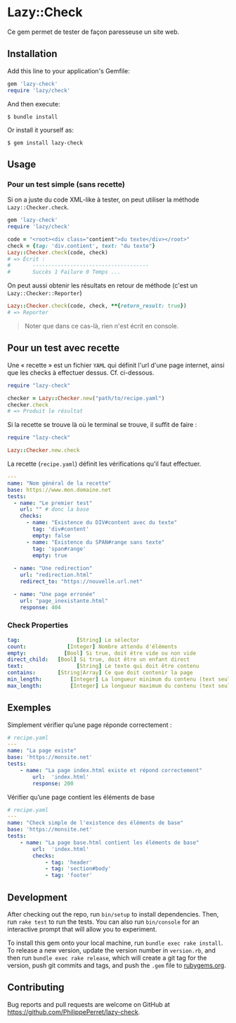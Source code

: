 # Lazy::Check

Ce gem permet de tester de façon paresseuse un site web.

## Installation

Add this line to your application's Gemfile:

```ruby
gem 'lazy-check'
require 'lazy/check'
```

And then execute:

    $ bundle install

Or install it yourself as:

    $ gem install lazy-check

## Usage

### Pour un test simple (sans recette)

Si on a juste du code XML-like à tester, on peut utiliser la méthode `Lazy::Checker.check`.

~~~ruby
gem 'lazy-check'
require 'lazy/check'

code = "<root><div class="contient">du texte</div></root>"
check = {tag: 'div.contient', text: "du texte"}
Lazy::Checker.check(code, check)
# => Écrit :
#       -------------------------------------
#       Succès 1 Failure 0 Temps ...
~~~

On peut aussi obtenir les résultats en retour de méthode (c'est un `Lazy::Checker::Reporter`)

~~~ruby
Lazy::Checker.check(code, check, **{return_result: true})
# => Reporter
~~~

> Noter que dans ce cas-là, rien n'est écrit en console.

## Pour un test avec recette

Une « recette » est un fichier `YAML` qui définit l'url d'une page internet, ainsi que les checks à effectuer dessus. Cf. ci-dessous.

~~~ruby
require "lazy-check"

checker = Lazy::Checker.new("path/to/recipe.yaml")
checker.check
# => Produit le résultat
~~~

Si la recette se trouve là où le terminal se trouve, il suffit de faire :

~~~ruby
require "lazy-check"

Lazy::Checker.new.check
~~~

La recette (`recipe.yaml`) définit les vérifications qu'il faut effectuer.

~~~yaml
---
name: "Nom général de la recette"
base: https://www.mon.domaine.net
tests:
  - name: "Le premier test"
    url: "" # donc la base
    checks:
      - name: "Existence du DIV#content avec du texte"
        tag: 'div#content'
        empty: false
      - name: "Existence du SPAN#range sans texte"
        tag: 'span#range'
        empty: true
  
  - name: "Une redirection"
    url: "redirection.html"
    redirect_to: "https://nouvelle.url.net"

  - name: "Une page erronée"
    url: "page_inexistante.html"
    response: 404
~~~

### Check Properties

~~~yaml
tag:                  [String] Le sélector
count:             [Integer] Nombre attendu d'éléments
empty:            [Bool] Si true, doit être vide ou non vide
direct_child:   [Bool] Si true, doit être un enfant direct
text:                 [String] Le texte qui doit être contenu
contains:       [String|Array] Ce que doit contenir la page
min_length: 		[Integer] La longueur minimum du contenu (text seulement)
max_length: 		[Integer] La longueur maximum du contenu (text seulement)
~~~

## Exemples

Simplement vérifier qu’une page réponde correctement :

~~~yaml
# recipe.yaml
---
name: "La page existe"
base: 'https://monsite.net'
tests: 
	- name: "La page index.html existe et répond correctement"
		url:  'index.html'
		response: 200
~~~

Vérifier qu’une page contient les éléments de base

~~~yaml
# recipe.yaml
---
name: "Check simple de l'existence des éléments de base"
base: 'https://monsite.net'
tests: 
	- name: "La page base.html contient les éléments de base"
		url:  'index.html'
		checks:
			- tag: 'header'
			- tag: 'section#body'
			- tag: 'footer'
~~~



## Development

After checking out the repo, run `bin/setup` to install dependencies. Then, run `rake test` to run the tests. You can also run `bin/console` for an interactive prompt that will allow you to experiment.

To install this gem onto your local machine, run `bundle exec rake install`. To release a new version, update the version number in `version.rb`, and then run `bundle exec rake release`, which will create a git tag for the version, push git commits and tags, and push the `.gem` file to [rubygems.org](https://rubygems.org).

## Contributing

Bug reports and pull requests are welcome on GitHub at https://github.com/PhilippePerret/lazy-check.

